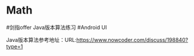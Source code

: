 # Math

#剑指offer Java版本算法练习
#Android UI

Java版本算法参考地址：URL:https://www.nowcoder.com/discuss/198840?type=1